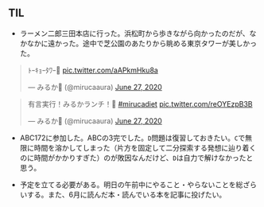 ## TIL

* ラーメン二郎三田本店に行った。浜松町から歩きながら向かったのだが、なかなかに遠かった。途中で芝公園のあたりから眺める東京タワーが美しかった。

<blockquote class="twitter-tweet"><p lang="ja" dir="ltr">ﾄｰｷｮｰﾀﾜｰ🗼 <a href="https://t.co/aAPkmHku8a">pic.twitter.com/aAPkmHku8a</a></p>&mdash; みるか🌻 (@mirucaaura) <a href="https://twitter.com/mirucaaura/status/1276733660016701440?ref_src=twsrc%5Etfw">June 27, 2020</a></blockquote> <script async src="https://platform.twitter.com/widgets.js" charset="utf-8"></script>

<blockquote class="twitter-tweet"><p lang="ja" dir="ltr">有言実行！みるかランチ！🍜 <a href="https://twitter.com/hashtag/mirucadiet?src=hash&amp;ref_src=twsrc%5Etfw">#mirucadiet</a> <a href="https://t.co/reOYEzpB3B">pic.twitter.com/reOYEzpB3B</a></p>&mdash; みるか🌻 (@mirucaaura) <a href="https://twitter.com/mirucaaura/status/1276787591732359168?ref_src=twsrc%5Etfw">June 27, 2020</a></blockquote> <script async src="https://platform.twitter.com/widgets.js" charset="utf-8"></script>

* ABC172に参加した。ABCの3完でした。`D`問題は復習しておきたい。`C`で無限に時間を溶かしてしまった（片方を固定して二分探索する発想に辿り着くのに時間がかかりすぎた）のが敗因なんだけど、`D`は自力で解けなかったと思う。

* 予定を立てる必要がある。明日の午前中にやること・やらないことを総ざらいする。また、6月に読んだ本・読んでいる本を記事に投げたい。